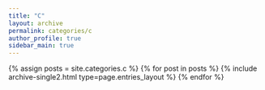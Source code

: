 ```yaml
---
title: "C"
layout: archive
permalink: categories/c
author_profile: true
sidebar_main: true
---
```

{% assign posts = site.categories.c %}
{% for post in posts %} {% include archive-single2.html type=page.entries_layout %} {% endfor %}
